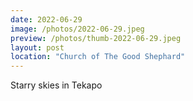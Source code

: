 ```yaml
---
date: 2022-06-29
image: /photos/2022-06-29.jpeg
preview: /photos/thumb-2022-06-29.jpeg
layout: post
location: "Church of The Good Shephard"
---
```


Starry skies in Tekapo
